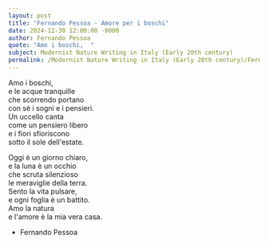 ```yaml
---
layout: post
title: "Fernando Pessoa - Amore per i boschi"
date: 2024-12-30 12:00:00 -0000
author: Fernando Pessoa
quote: "Amo i boschi,  "
subject: Modernist Nature Writing in Italy (Early 20th century)
permalink: /Modernist Nature Writing in Italy (Early 20th century)/Fernando Pessoa/Fernando Pessoa - Amore per i boschi
---
```


Amo i boschi,  
e le acque tranquille  
che scorrendo portano  
con sé i sogni e i pensieri.  
Un uccello canta  
come un pensiero libero  
e i fiori sfioriscono  
sotto il sole dell'estate.  

Oggi è un giorno chiaro,  
e la luna è un occhio  
che scruta silenzioso  
le meraviglie della terra.  
Sento la vita pulsare,  
e ogni foglia è un battito.  
Amo la natura  
e l'amore è la mia vera casa.

- Fernando Pessoa
